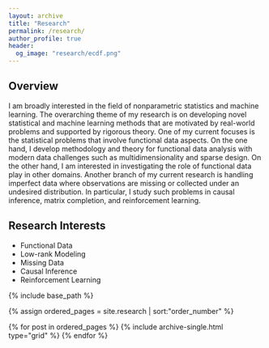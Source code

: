 ```yaml
---
layout: archive
title: "Research"
permalink: /research/
author_profile: true
header:
  og_image: "research/ecdf.png"
---
```


<!---
My research falls into two main areas: understanding patterns of rebel behavior before, during, and after civil conflict, and developing new tools to improve the study of peace and conflict. One strand of research explores how the territories that ethnic groups inhabit shape rebel group formation and condition their relationship with the state. This interest in rebel behavior also informs projects on the evolution of government repression and rebel killings of civilians over the course of a conflict.

My other main research agenda uses advanced methods to allow us to ask new questions in the study of peace and conflict. One project uses Bayesian item response theory to measure the strength of peace agreements as a latent variable and free researchers from post-treatment bias caused by using the duration of agreements as a proxy for their strength. In another project, I use visual imagery contained in Salafi jihadist propaganda videos to detect similiarties in videos produced by different groups, allowing researchers to estimate collaboration networks within a broader clandestine movement. Other work uses over two billion observations of international trade data to develop new measures of economic interdependence and methods to detect disruptions of regular economic exchange between states.
-->

<!--
Overview
===
My current research falls into two main areas. 

First, I develop new methodologies and theories for statistical problems with functional data structure, especially when the data is sparsely observed and  multi-dimensional. Second, I explore robust estimators with data involving unknow missing structures,  such as causal inference, matrix completion, and reinforcement learning. 
-->

## Overview
I am broadly interested in the  field of nonparametric statistics and machine learning. The overarching theme of my research is on developing novel statistical and machine learning methods that are motivated by real-world problems and supported by rigorous theory. One of my current focuses is the statistical problems that involve functional data aspects. On the one hand, I develop methodology and theory for functional data analysis with modern data challenges such as multidimensionality and sparse design. On the other hand, I am interested in investigating the role of functional data play in other domains. 
Another branch of my current research is handling imperfect data where observations are missing or collected under an undesired distribution. In particular, I study such problems in causal inference, matrix completion, and reinforcement learning.





## Research Interests

- Functional Data
- Low-rank Modeling
- Missing Data
- Causal Inference
- Reinforcement Learning






<nbsp>

{% include base_path %}

{% assign ordered_pages = site.research | sort:"order_number" %}

{% for post in ordered_pages %}
  {% include archive-single.html type="grid" %}
{% endfor %}
